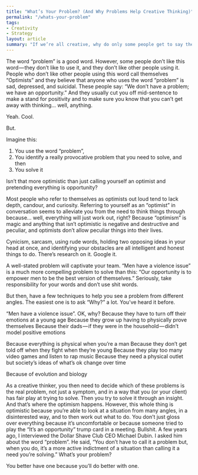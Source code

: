 ```yaml
---
title: "What’s Your Problem? (And Why Problems Help Creative Thinking)"
permalink: "/whats-your-problem"
tags:
- Creativity
- Strategy
layout: article
summary: "If we’re all creative, why do only some people get to say they are creative?"
---
```


The word “problem” is a good word. However, some people don’t like this word — they don’t like to use it, and they don’t like other people using it. People who don’t like other people using this word call themselves “Optimists” and they believe that anyone who uses the word “problem” is sad, depressed, and suicidal. These people say: “We don’t have a problem; we have an opportunity.” And they usually cut you off mid-sentence to make a stand for positivity and to make sure you know that you can’t get away with thinking… well, anything.

Yeah. Cool.

But.

Imagine this:
1. You use the word “problem”,
2. You identify a really provocative problem that you need to solve, and then
3. You solve it

Isn’t that more optimistic than just calling yourself an optimist and pretending everything is opportunity?

Most people who refer to themselves as optimists out loud tend to lack depth, candour, and curiosity. Referring to yourself as an “optimist” in conversation seems to alleviate you from the need to think things through because… well, everything will just work out, right? Because “optimism” is magic and anything that isn’t optimistic is negative and destructive and peculiar, and optimists don’t allow peculiar things into their lives.

Cynicism, sarcasm, using rude words, holding two opposing ideas in your head at once, and identifying your obstacles are all intelligent and honest things to do. There’s research on it. Google it.

A well-stated problem will captivate your team. “Men have a violence issue” is a much more compelling problem to solve than this: “Our opportunity is to empower men to be the best version of themselves.” Seriously, take responsibility for your words and don’t use shit words.

But then, have a few techniques to help you see a problem from different angles. The easiest one is to ask “Why?” a lot. You’ve heard it before.

“Men have a violence issue”. OK, why?
Because they have to turn off their emotions at a young age
Because they grow up having to physically prove themselves
Because their dads — if they were in the household — didn’t model positive emotions

Because everything is physical when you’re a man
Because they don’t get told off when they fight when they’re young
Because they play too many video games and listen to rap music
Because they need a physical outlet but society’s ideas of what’s ok change over time

Because of evolution and biology

As a creative thinker, you then need to decide which of these problems is the real problem, not just a symptom, and in a way that you (or your client) has fair play at trying to solve. Then you try to solve it through an insight. And that’s where the optimism happens. However, this whole thing is optimistic because you’re able to look at a situation from many angles, in a disinterested way, and to then work out what to do. You don’t just gloss over everything because it’s uncomfortable or because someone tried to play the “It’s an opportunity” trump card in a meeting. Bullshit.
A few years ago, I interviewed the Dollar Shave Club CEO Michael Dubin. I asked him about the word “problem”. He said, “You don’t have to call it a problem but, when you do, it’s a more active indictment of a situation than calling it a need you’re solving.”
What’s your problem?

You better have one because you’ll do better with one.
